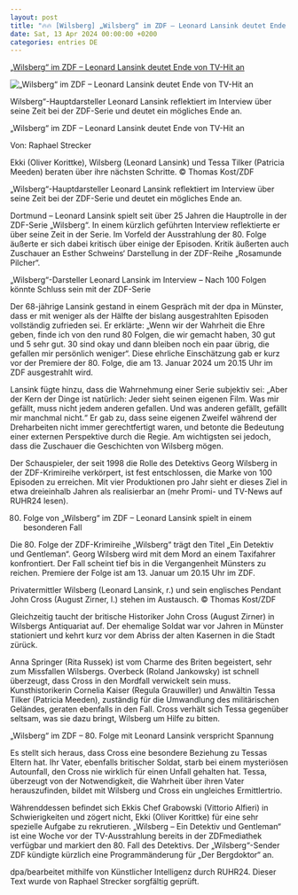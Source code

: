 ```yaml
---
layout: post
title: "🔥🔥 [Wilsberg] „Wilsberg“ im ZDF – Leonard Lansink deutet Ende von TV-Hit an"
date: Sat, 13 Apr 2024 00:00:00 +0200
categories: entries DE
---
```

[„Wilsberg“ im ZDF – Leonard Lansink deutet Ende von TV-Hit an](https://www.ruhr24.de/promi-tv/wilsberg-leonard-lansink-mediathek-muenster-neue-folgen-schauspieler-ende-zdf-tv-staffel-92773468.html)

![„Wilsberg“ im ZDF – Leonard Lansink deutet Ende von TV-Hit an](https://www.ruhr24.de/assets/images/33/575/33575419-wilsberg-ein-detektiv-und-gentleman-in-wilsbergs-halle-steht-wilsberg-leonard-lansink-im-vordergrund-mit-einer-tasse-in-der-hand-hinter-ihm-stehen-2uLvhULSNZfe.jpg)

Wilsberg“-Hauptdarsteller Leonard Lansink reflektiert im Interview über seine Zeit bei der ZDF-Serie und deutet ein mögliches Ende an.

„Wilsberg“ im ZDF – Leonard Lansink deutet Ende von TV-Hit an

Von: Raphael Strecker

Ekki (Oliver Korittke), Wilsberg (Leonard Lansink) und Tessa Tilker (Patricia Meeden) beraten über ihre nächsten Schritte. © Thomas Kost/ZDF

„Wilsberg“-Hauptdarsteller Leonard Lansink reflektiert im Interview über seine Zeit bei der ZDF-Serie und deutet ein mögliches Ende an.

Dortmund – Leonard Lansink spielt seit über 25 Jahren die Hauptrolle in der ZDF-Serie „Wilsberg“. In einem kürzlich geführten Interview reflektierte er über seine Zeit in der Serie. Im Vorfeld der Ausstrahlung der 80. Folge äußerte er sich dabei kritisch über einige der Episoden. Kritik äußerten auch Zuschauer an Esther Schweins‘ Darstellung in der ZDF-Reihe „Rosamunde Pilcher“.

„Wilsberg“-Darsteller Leonard Lansink im Interview – Nach 100 Folgen könnte Schluss sein mit der ZDF-Serie

Der 68-jährige Lansink gestand in einem Gespräch mit der dpa in Münster, dass er mit weniger als der Hälfte der bislang ausgestrahlten Episoden vollständig zufrieden sei. Er erklärte: „Wenn wir der Wahrheit die Ehre geben, finde ich von den rund 80 Folgen, die wir gemacht haben, 30 gut und 5 sehr gut. 30 sind okay und dann bleiben noch ein paar übrig, die gefallen mir persönlich weniger“. Diese ehrliche Einschätzung gab er kurz vor der Premiere der 80. Folge, die am 13. Januar 2024 um 20.15 Uhr im ZDF ausgestrahlt wird.

Lansink fügte hinzu, dass die Wahrnehmung einer Serie subjektiv sei: „Aber der Kern der Dinge ist natürlich: Jeder sieht seinen eigenen Film. Was mir gefällt, muss nicht jedem anderen gefallen. Und was anderen gefällt, gefällt mir manchmal nicht.“ Er gab zu, dass seine eigenen Zweifel während der Dreharbeiten nicht immer gerechtfertigt waren, und betonte die Bedeutung einer externen Perspektive durch die Regie. Am wichtigsten sei jedoch, dass die Zuschauer die Geschichten von Wilsberg mögen.

Der Schauspieler, der seit 1998 die Rolle des Detektivs Georg Wilsberg in der ZDF-Krimireihe verkörpert, ist fest entschlossen, die Marke von 100 Episoden zu erreichen. Mit vier Produktionen pro Jahr sieht er dieses Ziel in etwa dreieinhalb Jahren als realisierbar an (mehr Promi- und TV-News auf RUHR24 lesen).

80. Folge von „Wilsberg“ im ZDF – Leonard Lansink spielt in einem besonderen Fall

Die 80. Folge der ZDF-Krimireihe „Wilsberg“ trägt den Titel „Ein Detektiv und Gentleman“. Georg Wilsberg wird mit dem Mord an einem Taxifahrer konfrontiert. Der Fall scheint tief bis in die Vergangenheit Münsters zu reichen. Premiere der Folge ist am 13. Januar um 20.15 Uhr im ZDF.

Privatermittler Wilsberg (Leonard Lansink, r.) und sein englisches Pendant John Cross (August Zirner, l.) stehen im Austausch. © Thomas Kost/ZDF

Gleichzeitig taucht der britische Historiker John Cross (August Zirner) in Wilsbergs Antiquariat auf. Der ehemalige Soldat war vor Jahren in Münster stationiert und kehrt kurz vor dem Abriss der alten Kasernen in die Stadt zürück.

Anna Springer (Rita Russek) ist vom Charme des Briten begeistert, sehr zum Missfallen Wilsbergs. Overbeck (Roland Jankowsky) ist schnell überzeugt, dass Cross in den Mordfall verwickelt sein muss. Kunsthistorikerin Cornelia Kaiser (Regula Grauwiller) und Anwältin Tessa Tilker (Patricia Meeden), zuständig für die Umwandlung des militärischen Geländes, geraten ebenfalls in den Fall. Cross verhält sich Tessa gegenüber seltsam, was sie dazu bringt, Wilsberg um Hilfe zu bitten.

„Wilsberg“ im ZDF – 80. Folge mit Leonard Lansink verspricht Spannung

Es stellt sich heraus, dass Cross eine besondere Beziehung zu Tessas Eltern hat. Ihr Vater, ebenfalls britischer Soldat, starb bei einem mysteriösen Autounfall, den Cross nie wirklich für einen Unfall gehalten hat. Tessa, überzeugt von der Notwendigkeit, die Wahrheit über ihren Vater herauszufinden, bildet mit Wilsberg und Cross ein ungleiches Ermittlertrio.

Währenddessen befindet sich Ekkis Chef Grabowski (Vittorio Alfieri) in Schwierigkeiten und zögert nicht, Ekki (Oliver Korittke) für eine sehr spezielle Aufgabe zu rekrutieren. „Wilsberg – Ein Detektiv und Gentleman“ ist eine Woche vor der TV-Ausstrahlung bereits in der ZDFmediathek verfügbar und markiert den 80. Fall des Detektivs. Der „Wilsberg“-Sender ZDF kündigte kürzlich eine Programmänderung für „Der Bergdoktor“ an.

dpa/bearbeitet mithilfe von Künstlicher Intelligenz durch RUHR24. Dieser Text wurde von Raphael Strecker sorgfältig geprüft.

